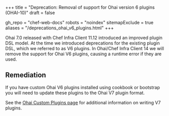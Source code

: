 +++
title = "Deprecation: Removal of support for Ohai version 6 plugins (OHAI-10)"
draft = false

gh_repo = "chef-web-docs"
robots = "noindex"
sitemapExclude = true
aliases = "/deprecations_ohai_v6_plugins.html"
+++

Ohai 7.0 released with Chef Infra Client 11.12 introduced an improved plugin
DSL model. At the time we introduced deprecations for the existing
plugin DSL, which we referred to as V6 plugins. In Ohai/Chef Infra Client 14
we will remove the support for Ohai V6 plugins, causing a runtime error
if they are used.

## Remediation

If you have custom Ohai V6 plugins installed using cookbook or bootstrap
you will need to update these plugins to the Ohai V7 plugin format.

See the [Ohai Custom Plugins page](/ohai_custom/) for additional
information on writing V7 plugins.
